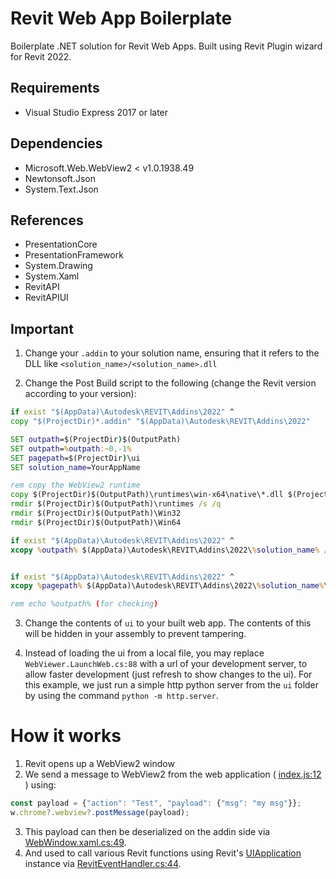 # Revit Web App Boilerplate
Boilerplate .NET solution for Revit Web Apps. Built using Revit Plugin wizard for Revit 2022.

## Requirements
- Visual Studio Express 2017 or later

## Dependencies
- Microsoft.Web.WebView2 < v1.0.1938.49
- Newtonsoft.Json
- System.Text.Json

## References
- PresentationCore
- PresentationFramework
- System.Drawing
- System.Xaml
- RevitAPI
- RevitAPIUI


## Important
1. Change your `.addin` to your solution name, ensuring that it refers to the DLL like `<solution_name>/<solution_name>.dll`

2. Change the Post Build script to the following (change the Revit version according to your version):
```cmd
if exist "$(AppData)\Autodesk\REVIT\Addins\2022" ^
copy "$(ProjectDir)*.addin" "$(AppData)\Autodesk\REVIT\Addins\2022"

SET outpath=$(ProjectDir)$(OutputPath)
SET outpath=%outpath:~0,-1%
SET pagepath=$(ProjectDir)\ui
SET solution_name=YourAppName

rem copy the WebView2 runtime
copy $(ProjectDir)$(OutputPath)\runtimes\win-x64\native\*.dll $(ProjectDir)$(OutputPath)
rmdir $(ProjectDir)$(OutputPath)\runtimes /s /q
rmdir $(ProjectDir)$(OutputPath)\Win32
rmdir $(ProjectDir)$(OutputPath)\Win64

if exist "$(AppData)\Autodesk\REVIT\Addins\2022" ^
xcopy %outpath% $(AppData)\Autodesk\REVIT\Addins\2022\%solution_name% /c /i /e /h /y


if exist "$(AppData)\Autodesk\REVIT\Addins\2022" ^
xcopy %pagepath% $(AppData)\Autodesk\REVIT\Addins\2022\%solution_name%\ui /c /i /e /h /y

rem echo %outpath% (for checking)
```

3. Change the contents of `ui` to your built web app. The contents of this will be hidden in your assembly to prevent tampering.

4. Instead of loading the ui from a local file, you may replace `WebViewer.LaunchWeb.cs:88` with a url of your development server, to allow faster development (just refresh to show changes to the ui). For this example, we just run a simple http python server from the `ui` folder by using the command `python -m http.server`. 


# How it works
1. Revit opens up a WebView2 window
2. We send a message to WebView2 from the web application ( [index.js:12](https://github.com/boblyx/blr-revitwebapp/blob/a73f9236696bc764e67b8d22bef41f61b03e69d1/RevitWebApp/ui/index.js#L12) ) using:
```js
const payload = {"action": "Test", "payload": {"msg": "my msg"}};
w.chrome?.webview?.postMessage(payload);
```
3. This payload can then be deserialized on the addin side via [WebWindow.xaml.cs:49](https://github.com/boblyx/blr-revitwebapp/blob/a73f9236696bc764e67b8d22bef41f61b03e69d1/RevitWebApp/WebViewer/WebWindow.xaml.cs#L49).
4. And used to call various Revit functions using Revit's [UIApplication](https://www.revitapidocs.com/2017/51ca80e2-3e5f-7dd2-9d95-f210950c72ae.htm) instance via [RevitEventHandler.cs:44](https://github.com/boblyx/blr-revitwebapp/blob/a73f9236696bc764e67b8d22bef41f61b03e69d1/RevitWebApp/RevitEventHandler.cs#L44).

